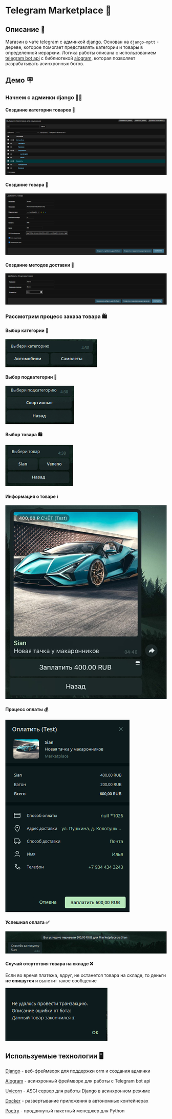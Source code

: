 # Telegram Marketplace 🛒
## Описание 📄
Магазин в чате telegram с админкой [django](https://www.djangoproject.com/). Основан на `django-mptt` - дереве, которое помогает представлять категории и товары в определенной иерархии. Логика работы описана с использованием [telegram bot api](https://core.telegram.org/bots/api) с библиотекой [aiogram](https://github.com/aiogram/aiogram), которая позволяет разрабатывать асинхронных ботов.
## Демо 🪧
### Начнем с админки django 👨‍💻
#### Создание категории товаров 📶
![уровни_категорий](docs/categories.png)
#### Создание товара 🚗
![создание_товара](docs/order_creating.png)
#### Создание методов доставки 🚀
![методы_доставки](docs/shipping_methods.png)
### Рассмотрим процесс заказа товара 🛍️
#### Выбор категории 📶
![категории_товара](docs/tg/categories_tg.png)
#### Выбор подкатегории 📶
![подкатегории_товара](docs/tg/subcategories_tg.png)
#### Выбор товара 🛍️
![список_товаров](docs/tg/order_list_tg.png)
#### Информация о товаре ℹ️
![инфо_о_товаре](docs/tg/order_tg.jpg)
#### Процесс оплаты 💰
![оплата](docs/tg/payment_tg.png)
#### Успешная оплата ✅
![успешная_оплата](docs/tg/successful_payment_tg.png)
#### Случай отсутствия товара на складе ❌
Если во время платежа, вдруг, не останется товара на складе, то деньги **не спишутся** и вылетит такое сообщение

![отмена_оплаты](docs/tg/order_is_upsent_tg.png)

## Используемые технологии 🖥️
[Django](https://www.djangoproject.com/) - веб-фреймворк для поддержки orm и создания админки

[Aiogram](https://github.com/aiogram/aiogram) - асинхронный фреймворк для работы с Telegram bot api

[Uvicorn](https://www.uvicorn.org/) - ASGI сервер для работы Django в асинхронном режиме

[Docker](https://www.docker.com/) - развертывание приложения в автономных контейнерах

[Poetry](https://python-poetry.org/) - продвинутый пакетный менеджер для Python
